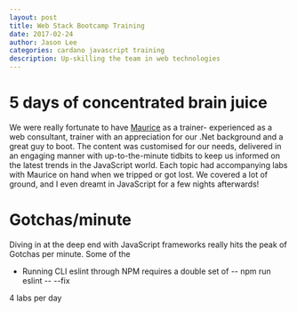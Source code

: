 ```yaml
---
layout: post
title: Web Stack Bootcamp Training 
date: 2017-02-24
author: Jason Lee
categories: cardano javascript training 
description: Up-skilling the team in web technologies
---
```



# 5 days of concentrated brain juice
We were really fortunate to have [Maurice](https://twitter.com/MauriceDB) as a trainer- experienced as a web consultant, trainer with an appreciation for our .Net background and a great guy to boot.  The content was customised for our needs, delivered in an engaging manner with up-to-the-minute tidbits to keep us informed on the latest trends in the JavaScript world.  Each topic had accompanying labs with Maurice on hand when we tripped or got lost.  We covered a lot of ground, and I even dreamt in JavaScript for a few nights afterwards!

# Gotchas/minute
Diving in at the deep end with JavaScript frameworks really hits the peak of Gotchas per minute.  Some of the 
* Running CLI eslint through NPM requires a double set of -- npm run eslint -- --fix 

4 labs per day
